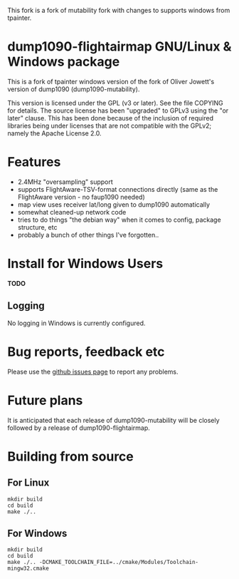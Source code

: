 This fork is a fork of mutability fork with changes to supports windows from tpainter.

# dump1090-flightairmap GNU/Linux & Windows package

This is a fork of tpainter windows version of the fork of Oliver Jowett's version of dump1090 (dump1090-mutability).

This version is licensed under the GPL (v3 or later).
See the file COPYING for details.
The source license has been "upgraded" to GPLv3 using the "or later" clause.
This has been done because of the inclusion of required libraries being under
licenses that are not compatible with the GPLv2; namely the Apache License 2.0.

# Features

* 2.4MHz "oversampling" support
* supports FlightAware-TSV-format connections directly (same as the FlightAware version - no faup1090 needed)
* map view uses receiver lat/long given to dump1090 automatically
* somewhat cleaned-up network code
* tries to do things "the debian way" when it comes to config, package structure, etc
* probably a bunch of other things I've forgotten..

# Install for Windows Users

**TODO**

## Logging

No logging in Windows is currently configured.

# Bug reports, feedback etc

Please use the [github issues page](https://github.com/ysurac/dump1090/issues) to report any problems.

# Future plans

It is anticipated that each release of dump1090-mutability will be closely followed by a release of dump1090-flightairmap.

# Building from source

## For Linux
    mkdir build
    cd build
    make ./..

## For Windows
    mkdir build
    cd build
    make ./.. -DCMAKE_TOOLCHAIN_FILE=../cmake/Modules/Toolchain-mingw32.cmake


